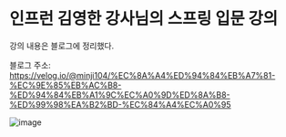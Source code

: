 # 인프런 김영한 강사님의 스프링 입문 강의

강의 내용은 블로그에 정리했다.  
  
블로그 주소:  
https://velog.io/@minji104/%EC%8A%A4%ED%94%84%EB%A7%81-%EC%9E%85%EB%AC%B8-%ED%94%84%EB%A1%9C%EC%A0%9D%ED%8A%B8-%ED%99%98%EA%B2%BD-%EC%84%A4%EC%A0%95

![image](https://user-images.githubusercontent.com/41352652/134844321-f53e274a-300c-46e0-98d4-b8146f2fb256.png)
